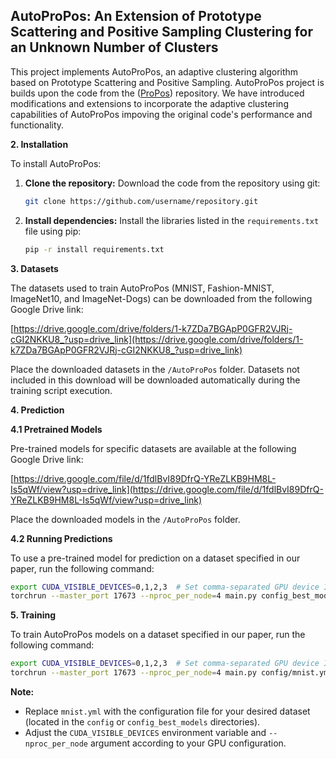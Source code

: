 ## AutoProPos: An Extension of Prototype Scattering and Positive Sampling Clustering for an Unknown Number of Clusters

This project implements AutoProPos, an adaptive clustering algorithm based on Prototype Scattering and Positive Sampling. AutoProPos project is  builds upon the code from the ([ProPos](https://github.com/Hzzone/ProPos?tab=readme-ov-file)) repository. We have introduced modifications and extensions to incorporate the adaptive clustering capabilities of AutoProPos impoving the original code's performance and functionality.

**2. Installation**

To install AutoProPos:


1. **Clone the repository:** Download the code from the repository using git:
   ```bash
   git clone https://github.com/username/repository.git
   ```
2. **Install dependencies:** Install the libraries listed in the `requirements.txt` file using pip:
   ```bash
   pip -r install requirements.txt
   ```

**3. Datasets**

The datasets used to train AutoProPos (MNIST, Fashion-MNIST, ImageNet10, and ImageNet-Dogs) can be downloaded from the following Google Drive link:

[https://drive.google.com/drive/folders/1-k7ZDa7BGApP0GFR2VJRj-cGI2NKKU8_?usp=drive_link](https://drive.google.com/drive/folders/1-k7ZDa7BGApP0GFR2VJRj-cGI2NKKU8_?usp=drive_link)

Place the downloaded datasets in the `/AutoProPos` folder. Datasets not included in this download will be downloaded automatically during the training script execution.

**4. Prediction**

**4.1 Pretrained Models**

Pre-trained models for specific datasets are available at the following Google Drive link:

[https://drive.google.com/file/d/1fdlBvI89DfrQ-YReZLKB9HM8L-Is5qWf/view?usp=drive_link](https://drive.google.com/file/d/1fdlBvI89DfrQ-YReZLKB9HM8L-Is5qWf/view?usp=drive_link)

Place the downloaded models in the `/AutoProPos` folder.

**4.2 Running Predictions**

To use a pre-trained model for prediction on a dataset specified in our paper, run the following command:

```bash
export CUDA_VISIBLE_DEVICES=0,1,2,3  # Set comma-separated GPU device IDs (if applicable)
torchrun --master_port 17673 --nproc_per_node=4 main.py config_best_models/mnist.yml
```

**5. Training**

To train AutoProPos models on a dataset specified in our paper, run the following command:

```bash
export CUDA_VISIBLE_DEVICES=0,1,2,3  # Set comma-separated GPU device IDs (if applicable)
torchrun --master_port 17673 --nproc_per_node=4 main.py config/mnist.yml
```


**Note:**

* Replace `mnist.yml` with the configuration file for your desired dataset (located in the `config` or `config_best_models` directories).
* Adjust the `CUDA_VISIBLE_DEVICES` environment variable and `--nproc_per_node` argument according to your GPU configuration.
